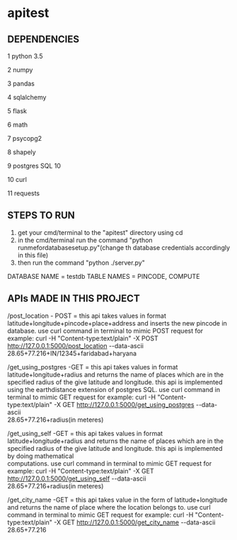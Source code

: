 # apitest
DEPENDENCIES
-----------------------
1 python 3.5

2 numpy

3 pandas

4 sqlalchemy

5 flask

6 math

7 psycopg2

8 shapely

9 postgres SQL 10

10 curl

11 requests

STEPS TO RUN
------------------------
1) get your cmd/terminal to the "apitest" directory using cd
2) in the cmd/terminal run the command "python runmefordatabasesetup.py"(change th database credentials accordingly in this file)
3) then run the command "python ./server.py"

DATABASE NAME = testdb
TABLE NAMES = PINCODE, COMPUTE

APIs MADE IN THIS PROJECT
--------------------------
/post_location - POST = this api takes values in format latitude+longitude+pincode+place+address and inserts the new pincode in 
                        database.
                                    use curl command in terminal to mimic POST request
                        for example:
                                             curl -H "Content-type:text/plain" -X POST http://127.0.0.1:5000/post_location 
                         --data-ascii 28.65+77.216+IN/12345+faridabad+haryana
                         
                         
                         
                         
            
/get_using_postgres -GET = this api takes values in format latitude+longitude+radius and returns the name of places which are in 
                           the specified radius of the give latitude and longitude. this api is implemented using the earthdistance 
                           extension of postgres SQL.
                                     use curl command in terminal to mimic GET request
                           for example:
                                         curl -H "Content-type:text/plain" -X GET http://127.0.0.1:5000/get_using_postgres --data-ascii  
                           28.65+77.216+radius(in meteres)
                           
                           
                           
                           
                           
                                  
/get_using_self -GET = this api takes values in format latitude+longitude+radius and returns the name of places which are in 
                       the specified radius of the give latitude and longitude. this api is implemented by doing mathematical  
                       computations.
                                 use curl command in terminal to mimic GET request
                       for example:
                                         curl -H "Content-type:text/plain" -X GET http://127.0.0.1:5000/get_using_self --data-ascii  
                       28.65+77.216+radius(in meteres)
                       
                       
                       
                       
                       
                       
/get_city_name -GET = this api takes value in  the form of latitude+longitude and returns the name of place where the location belongs                       to.
                               use curl command in terminal to mimic GET request
                      for example:
                                         curl -H "Content-type:text/plain" -X GET http://127.0.0.1:5000/get_city_name --data-ascii  
                      28.65+77.216
